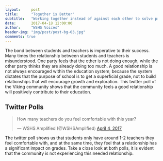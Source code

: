 ```yaml
---
layout:     post
title:      "Together is Better"
subtitle:   "Working together instead of against each other to solve problems in the environment we both have to work through."
date:       2017-04-18 12:00:00
author:     "WSHS Voices"
header-img: "img/post/post-bg-03.jpg"
comments: true
---
```

<!-- Start -->
<p>The bond between students and teachers is imperative to their success. Many times the relationship between students and teachers is 
misunderstood. One party feels that the other is not doing enough, while the other party thinks they are already doing too much.  A good 
relationship is not always encouraged within the education system; because the system dictates that the purpose of school is to get a 
superficial grade, not to build relationships that will encourage growth and exploration. This twitter poll of the Viking community shows 
that the community feels a good relationship will positively contribute to their education.
</p>

<!-- Twitter Polls-->
<h2 class="section-heading">Twitter Polls</h2>
<blockquote class="twitter-tweet" data-lang="en"><p lang="en" dir="ltr">How many teachers do you feel comfortable with this year?</p>&mdash;
WSHS Amplified (@WSHSAmplified) <a href="https://twitter.com/WSHSAmplified/status/849070829967204353">April 4, 2017</a></blockquote>
<script async src="//platform.twitter.com/widgets.js" charset="utf-8"></script>

<p>The twitter poll shows us that students only have around 1-2 teachers they feel comfortable with, and at the same time, they feel that 
a relationship has a significant impact on grades. Take a close look at both polls, it is evident that the community is not experiencing 
this needed relationship.
</p>

<!-- Improving Together Section -->
<h2 class="section-heading"></h2>



